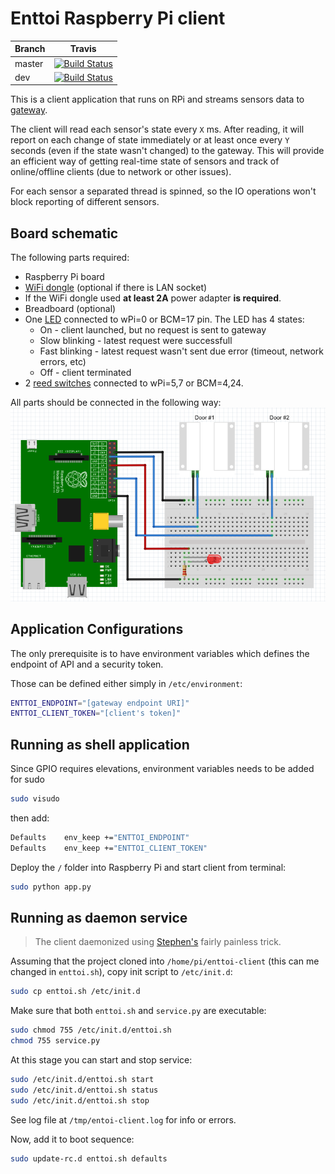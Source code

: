 # Enttoi Raspberry Pi client

|Branch|Travis|
|------|:------:|
|master|[![Build Status](https://img.shields.io/travis/Enttoi/enttoi-client-rpi/master.svg)](https://travis-ci.org/Enttoi/enttoi-client-rpi)|
|dev   |[![Build Status](https://img.shields.io/travis/Enttoi/enttoi-client-rpi/dev.svg)](https://travis-ci.org/Enttoi/enttoi-client-rpi)|

This is a client application that runs on RPi and streams sensors data to [gateway](https://github.com/Enttoi/enttoi-gateway).

The client will read each sensor's state every `X` ms. After reading, it will report on each change of state immediately or at least once every `Y` seconds (even if the state wasn't changed) to the gateway. This will provide an efficient way of getting real-time state of sensors and track of online/offline clients (due to network or other issues). 

For each sensor a separated thread is spinned, so the IO operations won't block reporting of different sensors.

## Board schematic

The following parts required:
* Raspberry Pi board 
* [WiFi dongle](http://www.aliexpress.com/item/150M-USB-Wifi-Micro-Adapter-Dongle-802-11n-Plug-and-Play-for-Raspberry-Pi/32302705541.html) (optional if there is LAN socket)
* If the WiFi dongle used **at least 2A** power adapter **is required**.
* Breadboard (optional)
* One [LED](http://www.aliexpress.com/item//32377761083.html) connected to wPi=0 or BCM=17 pin. The LED has 4 states:
  * On - client launched, but no request is sent to gateway
  * Slow blinking - latest request were successfull
  * Fast blinking - latest request wasn't sent due error (timeout, network errors, etc)
  * Off - client terminated
* 2 [reed switches](http://www.aliexpress.com/item//32424305003.html) connected to wPi=5,7 or BCM=4,24. 

All parts should be connected in the following way:
![Schematic](docs/schematic.png)

## Application Configurations

The only prerequisite is to have environment variables which defines the endpoint of API and a security token. 

Those can be defined either simply in `/etc/environment`:
```bash
ENTTOI_ENDPOINT="[gateway endpoint URI]"
ENTTOI_CLIENT_TOKEN="[client's token]"
```

## Running as shell application

Since GPIO requires elevations, environment variables needs to be added for sudo 
```bash
sudo visudo
```
then add:
```bash
Defaults	env_keep +="ENTTOI_ENDPOINT"
Defaults	env_keep +="ENTTOI_CLIENT_TOKEN"
```

Deploy the `/` folder into Raspberry Pi and start client from terminal:
```bash
sudo python app.py
```

## Running as daemon service

>The client daemonized using [Stephen's](http://blog.scphillips.com/posts/2013/07/getting-a-python-script-to-run-in-the-background-as-a-service-on-boot/) fairly painless trick. 

Assuming that the project cloned into `/home/pi/enttoi-client` (this can me changed in `enttoi.sh`), copy init script to `/etc/init.d`:

```bash
sudo cp enttoi.sh /etc/init.d
```

Make sure that both `enttoi.sh` and `service.py` are executable:

```bash
sudo chmod 755 /etc/init.d/enttoi.sh
chmod 755 service.py
```

At this stage you can start and stop service:
```bash
sudo /etc/init.d/enttoi.sh start
sudo /etc/init.d/enttoi.sh status
sudo /etc/init.d/enttoi.sh stop
```

See log file at `/tmp/entoi-client.log` for info or errors.

Now, add it to boot sequence:
```bash
sudo update-rc.d enttoi.sh defaults
```